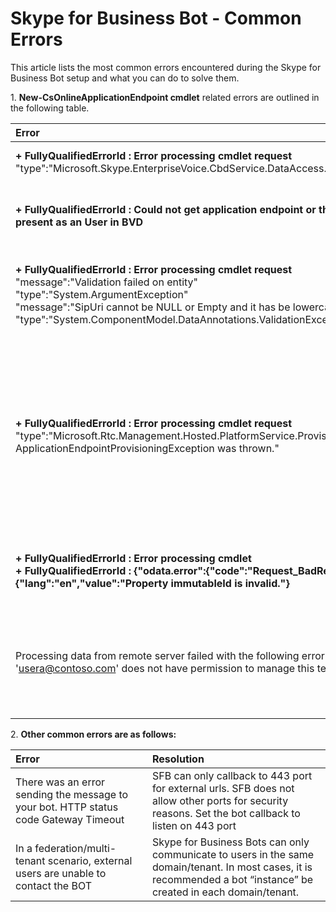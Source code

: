 # Skype for Business Bot - Common Errors

This article lists the most common errors encountered during the Skype for Business Bot setup and what you can do to solve them.

 
1\. **New-CsOnlineApplicationEndpoint cmdlet** related errors are outlined in the following table.

|Error|Resolution|
|:---|:---|
|**+ FullyQualifiedErrorId : Error processing cmdlet request**<br> "type":"Microsoft.Skype.EnterpriseVoice.CbdService.DataAccess.**EntityNotFoundException**"|Add a Url for CallbackUri in the messaging Url field in botframework properties|
|**+ FullyQualifiedErrorId : Could not get application endpoint or the Uri is already<br> present as an User in BVD**|Delete the existing user account with the same sipuri in tenant or run the cmdlet using a sipuri that does not already exist in tenant|
|**+ FullyQualifiedErrorId : Error processing cmdlet request**<br> "message":"Validation failed on entity"<br> "type":"System.ArgumentException" <br>"message":"SipUri cannot be NULL or Empty and it has be lowercase" <br>"type":"System.ComponentModel.DataAnnotations.ValidationException"|This error is caused when  *New-CsOnlineApplicationEndpoint* -Uri sip parameter value has uppercase characters. Use all lowercase for -Uri sip parameter|
|**+ FullyQualifiedErrorId : Error processing cmdlet request**<br>"type":"Microsoft.Rtc.Management.Hosted.PlatformService.ProvisioningLibrary.<br> ApplicationEndpointProvisioningException was thrown."|This error is caused by timing issues in the provisioning. Sometimes this error is also seen with *Set-CsOnlineApplicationEndpoint -Uri*, although the issue resolves itself after a few minutes.<br>Run *Set-CsOnlineApplicationEndpoint -Uri  <app@domain.com>* followed by *Get-CsOnlineApplication -Uri <app@domain.com>*to verify that there are no issues.|
|**+ FullyQualifiedErrorId : Error processing cmdlet**<br>**+ FullyQualifiedErrorId : {"odata.error":{"code":"Request_BadRequest","message":{"lang":"en","value":"Property immutableId is invalid."}**|This error is caused by running cmdlet on a hybrid topology with a federated domain. Workaround is to use a non-federated domain.|
|Processing data from remote server failed with the following error message: The user 'usera@contoso.com' does not have permission to manage this tenant.|To add your bot to Skype for Business, you must sign-in as the Tenant Administrator of a Skype for Business Online environment. See [About the Skype for Business admin role](https://support.office.com/en-us/article/About-the-Skype-for-Business-admin-role-aeb35bda-93fc-49b1-ac2c-c74fbeb737b5) for details.|
|||

 2\. **Other common errors are as follows:**

|Error|Resolution|
|:-|:-|
|There was an error sending the message to your bot. HTTP status code Gateway Timeout|SFB can only callback to 443 port for external urls. SFB does not allow other ports for security reasons. Set the bot callback to listen on 443 port|
|In a federation/multi-tenant scenario, external users are unable to contact the BOT|Skype for Business Bots can only communicate to users in the same domain/tenant. In most cases, it is recommended a bot “instance” be created in each domain/tenant.|

 
 
 
 
 
 
 
 
 
